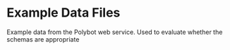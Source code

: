 # Example Data Files

Example data from the Polybot web service. Used to evaluate whether the schemas are appropriate
